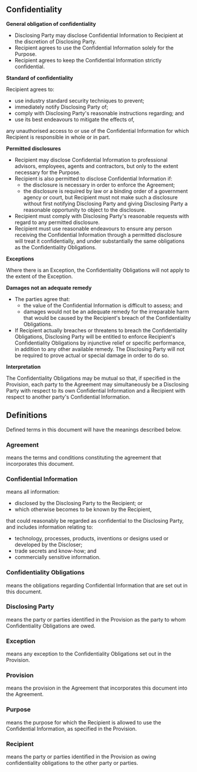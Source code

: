 ## Confidentiality

**General obligation of confidentiality**

- Disclosing Party may disclose Confidential Information to Recipient at the discretion of Disclosing Party.
- Recipient agrees to use the Confidential Information solely for the Purpose.
- Recipient agrees to keep the Confidential Information strictly confidential.

**Standard of confidentiality**

Recipient agrees to:
- use industry standard security techniques to prevent;
- immediately notify Disclosing Party of;
- comply with Disclosing Party's reasonable instructions regarding; and
- use its best endeavours to mitigate the effects of,

any unauthorised access to or use of the Confidential Information for which Recipient is responsible in whole or in part.

**Permitted disclosures**

- Recipient may disclose Confidential Information to professional advisors, employees, agents and contractors, but only to the extent necessary for the Purpose.
- Recipient is also permitted to disclose Confidential Information if:
	- the disclosure is necessary in order to enforce the Agreement;
	- the disclosure is required by law or a binding order of a government agency or court, but
Recipient must not make such a disclosure without first notifying Disclosing Party and giving Disclosing Party a reasonable opportunity to object to the disclosure. 
- Recipient must comply with Disclosing Party's reasonable requests with regard to any permitted disclosure.
- Recipient must use reasonable endeavours to ensure any person receiving the Confidential Information through a permitted disclosure will treat it confidentially, and under substantially the same obligations as the Confidentiality Obligations.

**Exceptions**

Where there is an Exception, the Confidentiality Obligations will not apply to the extent of the Exception.

**Damages not an adequate remedy**

- The parties agree that:
	- the value of the Confidential Information is difficult to assess; and 
	- damages would not be an adequate remedy for the irreparable harm that would be caused by the Recipient's breach of the Confidentiality Obligations.
- If Recipient actually breaches or threatens to breach the Confidentiality Obligations, Disclosing Party will be entitled to enforce Recipient's Confidentiality Obligations by injunctive relief or specific performance, in addition to any other available remedy. The Disclosing Party will not be required to prove actual or special damage in order to do so.

**Interpretation**

The Confidentiality Obligations may be mutual so that, if specified in the Provision, each party to the Agreement may simultaneously be a Disclosing Party with respect to its own Confidential Information and a Recipient with respect to another party's Confidential Information.

## Definitions
Defined terms in this document will have the meanings described below.

### Agreement
means the terms and conditions constituting the agreement that incorporates this document.

### Confidential Information
means all information:
- disclosed by the Disclosing Party to the Recipient; or 
- which otherwise becomes to be known by the Recipient, 

that could reasonably be regarded as confidential to the Disclosing Party, and includes information relating to:
- technology, processes, products, inventions or designs used or developed by the Discloser; 
- trade secrets and know-how; and 
- commercially sensitive information.

### Confidentiality Obligations
means the obligations regarding Confidential Information that are set out in this document.

### Disclosing Party
means the party or parties identified in the Provision as the party to whom Confidentiality Obligations are owed. 

### Exception
means any exception to the Confidentiality Obligations set out in the Provision.

### Provision
means the provision in the Agreement that incorporates this document into the Agreement.

### Purpose
means the purpose for which the Recipient is allowed to use the Confidential Information, as specified in the Provision.

### Recipient
means the party or parties identified in the Provision as owing confidentiality obligations to the other party or parties.

